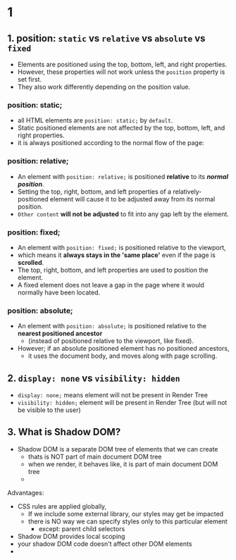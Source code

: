 # 1

## 1. position: `static` vs `relative` vs `absolute` vs `fixed`

* Elements are positioned using the top, bottom, left, and right properties. 
* However, these properties will not work unless the `position` property is set first. 
* They also work differently depending on the position value.

### position: static;

* all HTML elements are `position: static;` by `default`.
* Static positioned elements are not affected by the top, bottom, left, and right properties.
* it is always positioned according to the normal flow of the page:

### position: relative;

* An element with `position: relative;` is positioned **relative** to its _**normal position**_.
* Setting the top, right, bottom, and left properties of a relatively-positioned element will cause it to be adjusted away from its normal position. 
* `Other content` **will not be adjusted** to fit into any gap left by the element.

### position: fixed;

* An element with `position: fixed;` is positioned relative to the viewport, 
* which means it **always stays in the 'same place'** even if the page is **scrolled**. 
* The top, right, bottom, and left properties are used to position the element.
* A fixed element does not leave a gap in the page where it would normally have been located.

### position: absolute;

* An element with `position: absolute;` is positioned relative to the **nearest positioned ancestor** 
  * \(instead of positioned relative to the viewport, like fixed\).
* However; if an absolute positioned element has no positioned ancestors, 
  * it uses the document body, and moves along with page scrolling.

## 2. `display: none` vs `visibility: hidden`

* `display: none;`  means element will not be present in Render Tree
* `visibility: hidden;`  element will  be present in Render Tree \(but will not be visible to the user\)



## 3. What is Shadow DOM?

* Shadow DOM is a separate DOM tree of elements that we can create
  * thats is NOT part of main document DOM tree
  * when we render, it behaves like, it is part of main document DOM tree
  * 

Advantages:

* CSS rules are applied globally, 
  * If we include some external library, our styles may get be impacted
  * there is NO way we can specify styles only to this particular element
    * except: parent child selectors
*  Shadow DOM provides local scoping
  * your shadow DOM code doesn't affect other DOM elements
* 
